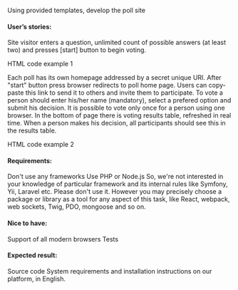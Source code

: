 Using provided templates, develop the poll site

#### User’s stories:

Site visitor enters a question, unlimited count of possible answers (at least two) and presses [start] button to begin voting. 

HTML code example 1 

Each poll has its own homepage addressed by a secret unique URI. After "start" button press browser redirects to poll home page. Users can copy-paste this link to send it to others and invite them to participate.
To vote a person should enter his/her name (mandatory), select a prefered option and submit his decision. It is possible to vote only once for a person using one browser. In the bottom of page there is voting results table, refreshed in real time. When a person makes his decision, all participants should see this in the results table. 

HTML code example 2

#### Requirements:

Don't use any frameworks
Use PHP or Node.js
So, we're not interested in your knowledge of particular framework and its internal rules like Symfony, Yii, Laravel etc. Please don't use it. However you may precisely choose a package or library as a tool for any aspect of this task, like React, webpack, web sockets, Twig, PDO, mongoose and so on.


#### Nice to have:

Support of all modern browsers
Tests

#### Expected result:

Source code
System requirements and installation instructions on our platform, in English.
